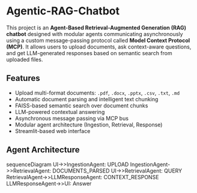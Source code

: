 # Agentic-RAG-Chatbot
This project is an **Agent-Based Retrieval-Augmented Generation (RAG) chatbot** designed with modular agents communicating asynchronously using a custom message-passing protocol called **Model Context Protocol (MCP)**. It allows users to upload documents, ask context-aware questions, and get LLM-generated responses based on semantic search from uploaded files.


## Features

- Upload multi-format documents: `.pdf`, `.docx`, `.pptx`, `.csv`, `.txt`, `.md`
- Automatic document parsing and intelligent text chunking
- FAISS-based semantic search over document chunks
- LLM-powered contextual answering
- Asynchronous message passing via MCP bus
- Modular agent architecture (Ingestion, Retrieval, Response)
- Streamlit-based web interface


## Agent Architecture

sequenceDiagram
    UI->>IngestionAgent: UPLOAD
    IngestionAgent->>RetrievalAgent: DOCUMENTS_PARSED
    UI->>RetrievalAgent: QUERY
    RetrievalAgent->>LLMResponseAgent: CONTEXT_RESPONSE
    LLMResponseAgent->>UI: Answer
